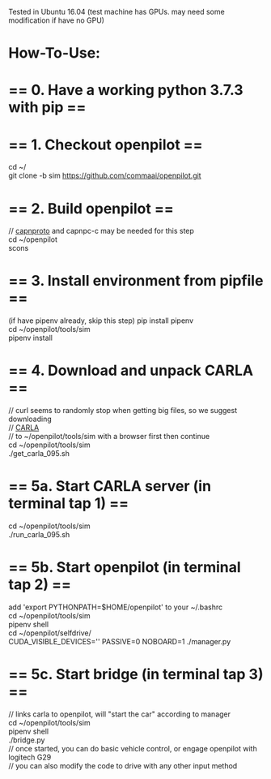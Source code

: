 Tested in Ubuntu 16.04
(test machine has GPUs. may need some modification if have no GPU)

# How-To-Use:

# == 0. Have a working python 3.7.3 with pip ==
  
# == 1. Checkout openpilot ==
cd ~/  
git clone -b sim https://github.com/commaai/openpilot.git

# == 2. Build openpilot ==
// [capnproto](https://capnproto.org/install.html) and capnpc-c may be needed for this step  
cd ~/openpilot  
scons  

# == 3. Install environment from pipfile ==
(if have pipenv already, skip this step) pip install pipenv  
cd ~/openpilot/tools/sim  
pipenv install  
  
# == 4. Download and unpack CARLA ==
// curl seems to randomly stop when getting big files, so we suggest downloading  
// [CARLA](http://carla-assets-internal.s3.amazonaws.com/Releases/Linux/CARLA_0.9.5.tar.gz)  
// to ~/openpilot/tools/sim with a browser first then continue  
cd ~/openpilot/tools/sim  
./get_carla_095.sh  
  
# == 5a. Start CARLA server (in terminal tap 1) ==
cd ~/openpilot/tools/sim  
./run_carla_095.sh  
  
# == 5b. Start openpilot (in terminal tap 2) ==
add 'export PYTHONPATH=$HOME/openpilot' to your ~/.bashrc  
cd ~/openpilot/tools/sim  
pipenv shell  
cd ~/openpilot/selfdrive/  
CUDA_VISIBLE_DEVICES='' PASSIVE=0 NOBOARD=1 ./manager.py  
  
# == 5c. Start bridge (in terminal tap 3) ==
// links carla to openpilot, will "start the car" according to manager  
cd ~/openpilot/tools/sim  
pipenv shell  
./bridge.py  
// once started, you can do basic vehicle control, or engage openpilot with logitech G29  
// you can also modify the code to drive with any other input method  
